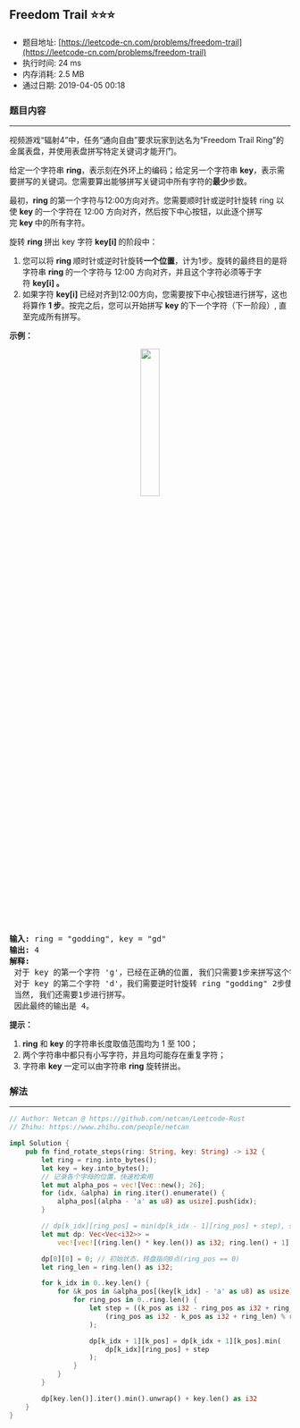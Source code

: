 ## Freedom Trail :star::star::star:
- 题目地址: [https://leetcode-cn.com/problems/freedom-trail](https://leetcode-cn.com/problems/freedom-trail)
- 执行时间: 24 ms 
- 内存消耗: 2.5 MB
- 通过日期: 2019-04-05 00:18

### 题目内容
---
<p>视频游戏“辐射4”中，任务“通向自由”要求玩家到达名为“Freedom Trail Ring”的金属表盘，并使用表盘拼写特定关键词才能开门。</p>

<p>给定一个字符串 <strong>ring</strong>，表示刻在外环上的编码；给定另一个字符串 <strong>key</strong>，表示需要拼写的关键词。您需要算出能够拼写关键词中所有字符的<strong>最少</strong>步数。</p>

<p>最初，<strong>ring </strong>的第一个字符与12:00方向对齐。您需要顺时针或逆时针旋转 ring 以使 <strong>key </strong>的一个字符在 12:00 方向对齐，然后按下中心按钮，以此逐个拼写完 <strong>key </strong>中的所有字符。</p>

<p>旋转 <strong>ring </strong>拼出 key 字符 <strong>key[i] </strong>的阶段中：</p>

<ol>
	<li>您可以将 <strong>ring </strong>顺时针或逆时针旋转<strong>一个位置</strong>，计为1步。旋转的最终目的是将字符串 <strong>ring </strong>的一个字符与 12:00 方向对齐，并且这个字符必须等于字符 <strong>key[i] 。</strong></li>
	<li>如果字符 <strong>key[i] </strong>已经对齐到12:00方向，您需要按下中心按钮进行拼写，这也将算作 <strong>1 步</strong>。按完之后，您可以开始拼写 <strong>key </strong>的下一个字符（下一阶段）, 直至完成所有拼写。</li>
</ol>

<p><strong>示例：</strong></p>



<center><img src="https://assets.leetcode-cn.com/aliyun-lc-upload/uploads/2018/10/22/ring.jpg" style="width: 26%;"></center>
 

<pre><strong>输入:</strong> ring = "godding", key = "gd"
<strong>输出:</strong> 4
<strong>解释:</strong>
 对于 key 的第一个字符 'g'，已经在正确的位置, 我们只需要1步来拼写这个字符。 
 对于 key 的第二个字符 'd'，我们需要逆时针旋转 ring "godding" 2步使它变成 "ddinggo"。
 当然, 我们还需要1步进行拼写。
 因此最终的输出是 4。
</pre>

<p><strong>提示：</strong></p>

<ol>
	<li><strong>ring</strong> 和 <strong>key</strong> 的字符串长度取值范围均为 1 至 100；</li>
	<li>两个字符串中都只有小写字符，并且均可能存在重复字符；</li>
	<li>字符串 <strong>key</strong> 一定可以由字符串 <strong>ring</strong> 旋转拼出。</li>
</ol>

### 解法
---
```rust
// Author: Netcan @ https://github.com/netcan/Leetcode-Rust
// Zhihu: https://www.zhihu.com/people/netcan

impl Solution {
    pub fn find_rotate_steps(ring: String, key: String) -> i32 {
        let ring = ring.into_bytes();
        let key = key.into_bytes();
        // 记录各个字母的位置，快速检索用
        let mut alpha_pos = vec![Vec::new(); 26];
        for (idx, &alpha) in ring.iter().enumerate() {
            alpha_pos[(alpha - 'a' as u8) as usize].push(idx);
        }

        // dp[k_idx][ring_pos] = min(dp[k_idx - 1][ring_pos] + step), step是上一步到这一步的距离
        let mut dp: Vec<Vec<i32>> =
            vec![vec![(ring.len() * key.len()) as i32; ring.len() + 1]; key.len() + 1];

        dp[0][0] = 0; // 初始状态，转盘指向0点(ring_pos == 0)
        let ring_len = ring.len() as i32;

        for k_idx in 0..key.len() {
            for &k_pos in &alpha_pos[(key[k_idx] - 'a' as u8) as usize] {
                for ring_pos in 0..ring.len() {
                    let step = ((k_pos as i32 - ring_pos as i32 + ring_len) % ring_len).min(
                        (ring_pos as i32 - k_pos as i32 + ring_len) % ring_len
                    );

                    dp[k_idx + 1][k_pos] = dp[k_idx + 1][k_pos].min(
                        dp[k_idx][ring_pos] + step
                    );
                }
            }
        }

        dp[key.len()].iter().min().unwrap() + key.len() as i32
    }
}

```
